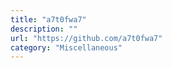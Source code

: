 ```yaml
---
title: "a7t0fwa7"
description: ""
url: "https://github.com/a7t0fwa7"
category: "Miscellaneous"
---
```

